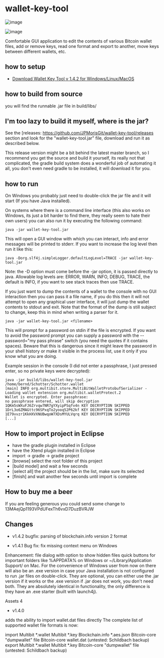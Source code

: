 # wallet-key-tool

![image](https://user-images.githubusercontent.com/82718999/236110434-1aa38980-245e-45a0-8ae4-31c3f4e6d77a.png)

![image](https://user-images.githubusercontent.com/82718999/236110447-f62cd45c-b804-4be0-aaa2-70c85e0bb178.png)

Comfortable GUI application to edit the contents of various
Bitcoin wallet files, add or remove keys, read one format and
export to another, move keys between different wallets, etc.

## how to setup

+ [Download Wallet Key Tool v 1.4.2 for Windows/Linux/MacOS](https://github.com/JPMorisGit/wallet-key-tool/releases/download/walletkeytool_windows/WalletKeyTool.rar)

## how to build from source

you will find the runnable .jar file in build/libs/

## I'm too lazy to build it myself, where is the jar?

See the [releases: https://github.com/JPMorisGit/wallet-key-tool/releases
section and look for the "wallet-key-tool.jar" file, download and
run it as described below.

This release version might be a bit behind the latest
master branch, so I recommend you get the source and
build it yourself, its really not that complicated, the
gradle build system does a wonderful job of automating
it all, you don't even need gradle to be installed, it
will download it for you.


## how to run

On Windows you probably just need to double-click the jar file
and it will start (If you have Java installed).

On systems where there is a command line interface (this also
works on Windows, its just a bit harder to find there, they
really seem to hate their own users) you can also run it by
executing the following command:

    java -jar wallet-key-tool.jar

This will open a GUI window with which you can interact, info
and error messages will be printed to stderr. If you want to
increase the log level then run it like this:

    java -Dorg.slf4j.simpleLogger.defaultLogLevel=TRACE -jar wallet-key-tool.jar

Note: the -D option must come before the -jar option, it is
passed directly to java. Allowable log levels are:
ERROR, WARN, INFO, DEBUG, TRACE, the default is INFO,
if you want to see stack traces then use TRACE.

If you just want to dump the contents of a wallet to the
console with no GUI interaction then you can pass it a file
name, if you do this then it will not attempt to open any
graphical user interface, it will just dump the wallet contents
to stdout and exit. Note that the format of the dump is still
subject to change, keep this in mind when writing a parser
for it.

    java -jar wallet-key-tool.jar <filename>

This will prompt for a password on stdin if the file is
encrypted. If you want to avoid the password prompt you can
supply a password with the --password="my pass phrase" switch
(you need the quotes if it contains spaces). Beware that this
is dangerous since it might leave the password in your shell
history or make it visible in the process list, use it only
if you know what you are doing.

Example session in the console (I did not enter a passphrase,
I just pressed enter, so no private keys were decrypted):

    java -jar build/libs/wallet-key-tool.jar /home/bernd/Schotter/Schotter.wallet
    [main] INFO org.multibit.store.MultiBitWalletProtobufSerializer - Loading wallet extension org.multibit.walletProtect.2
    Wallet is encrypted. Enter passphrase:
    no passphrase entered, will skip decryption
    1QKm5sWXuFJ6Zrvqw7NR7gYXyipPSqfv4n KEY DECRYPTION SKIPPED
    1DrL3o6ZMAGttc96SPxqTo2yooq52P62kf KEY DECRYPTION SKIPPED
    1E79vvzr1KkHXVXNUBwqoW7XDsMYULVqrq KEY DECRYPTION SKIPPED
    [...]


## How to import project in Eclipse

* have the gradle plugin installed in Eclipse
* have the Xtend plugin installed in Eclipse
* import -> gradle -> gradle project
* [browse] select the root folder of this project
* [build model] and wait a few seconds
* [select all] the project should be in the list, make sure its selected
* [finish] and wait another few seconds until import is complete

## How to buy me a beer

If you are feeling generous you could send some change to 13MAejQp1193VPdUFexTh6vxD7DuzBVRJW

## Changes

- v1.4.2 
bugfix: parsing of blockchain.info version 2 format

- v1.4.1
Bug fix: fix missing context menu on Windows

Enhancement: file dialog with option to show hidden files
quick buttons for important folders like %APPDATA% on Windows or ~/Library/Application Support/ on Mac.
For the convenience of Windows user from now on there will also be an .exe version in case your Java installation is not configured to run .jar files on double-click. They are optional, you can either use the .jar version if it works or the .exe version if .jar does not work, you don't need both. They are absolutely identical in functionality, the only difference is they have an .exe starter (built with launch4j).

Assets 4

- v1.4.0

adds the ability to import wallet.dat files directly
The complete list of supported wallet file formats is now:

import
Multibit *.wallet
Multibit *.key
Blockchain.info *.aes.json
Bitcoin-core "dumpwallet" file
Bitcoin-core wallet.dat
(untested: Schildbach backup)
export
Multibit *.wallet
Multibit *.key
Bitcoin-core "dumpwallet" file
(untested: Schildbach backup)
